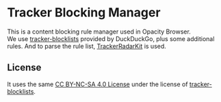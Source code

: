 # Tracker Blocking Manager

This is a content blocking rule manager used in Opacity Browser.  
We use [tracker-blocklists](https://github.com/duckduckgo/tracker-blocklists) provided by DuckDuckGo, plus some additional rules. And to parse the rule list, [TrackerRadarKit](https://github.com/duckduckgo/TrackerRadarKit) is used.

## License

It uses the same [CC BY-NC-SA 4.0 License](https://creativecommons.org/licenses/by-nc-sa/4.0/) under the license of [tracker-blocklists](https://github.com/duckduckgo/tracker-blocklists).
